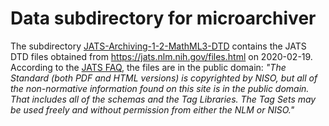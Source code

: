 Data subdirectory for microarchiver
===================================

The subdirectory [JATS-Archiving-1-2-MathML3-DTD](JATS-Archiving-1-2-MathML3-DTD) contains the JATS DTD files obtained from https://jats.nlm.nih.gov/files.html on 2020-02-19.  According to the [JATS FAQ](https://jats.nlm.nih.gov/faq.html), the files are in the public domain: _"The Standard (both PDF and HTML versions) is copyrighted by NISO, but all of the non-normative information found on this site is in the public domain. That includes all of the schemas and the Tag Libraries. The Tag Sets may be used freely and without permission from either the NLM or NISO."_
